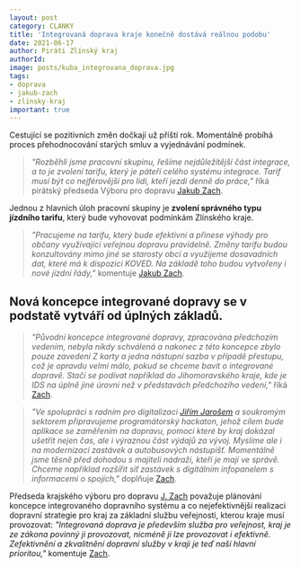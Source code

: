```yaml
---
layout: post
category: CLANKY
title: 'Integrovaná doprava kraje konečně dostává reálnou podobu'
date: 2021-06-17
author: Piráti Zlínský kraj
authorId: 
image: posts/kuba_integrovana_doprava.jpg
tags: 
- doprava
- jakub-zach
- zlinsky-kraj
important: true
---
```


Cestující se pozitivních změn dočkají už příští rok. Momentálně probíhá proces přehodnocování starých smluv a vyjednávání podmínek. 

> *"Rozběhli jsme pracovní skupinu, řešíme nejdůležitější část integrace, a to je zvolení tarifu, který je páteří celého systému integrace. Tarif musí být co nejférovější pro lidi, kteří jezdí denně do práce,"* říká pirátský předseda Výboru pro dopravu [Jakub Zach](https://zlinsky.pirati.cz/lide/jakub-zach/).
> 


Jednou z hlavních úloh pracovní skupiny je **zvolení správného typu jízdního tarifu**, který bude vyhovovat podmínkám Zlínského kraje.
> *"Pracujeme na tarifu, který bude efektivní a přinese výhody pro občany využívající veřejnou dopravu pravidelně. Změny tarifu budou konzultovány mimo jiné se starosty obcí a využijeme dosavadních dat, které má k dispozici KOVED. Na základě toho budou vytvořeny i nové jízdní řády,"* komentuje [Jakub Zach](https://zlinsky.pirati.cz/lide/jakub-zach/).
> 

## Nová koncepce integrované dopravy se v podstatě vytváří od úplných základů. 
> *"Původní koncepce integrované dopravy, zpracována předchozím vedením, nebyla nikdy schválená a nakonec z této koncepce zbylo pouze zavedení Z karty a jedna nástupní sazba v případě přestupu, což je opravdu velmi málo, pokud se chceme bavit o integrované dopravě. Stačí se podívat například do Jihomoravského kraje, kde je IDS na úplně jiné úrovni než v představách předchozího vedení,"* říká [Zach](https://zlinsky.pirati.cz/lide/jakub-zach/).
> 

> *"Ve spolupráci s radním pro digitalizaci [Jiřím Jarošem](https://zlinsky.pirati.cz/lide/jiri-jaros/) a soukromým sektorem připravujeme programátorský hackaton, jehož cílem bude aplikace se zaměřením na dopravu, pomocí které by kraj dokázal ušetřit nejen čas, ale i výraznou část výdajů za vývoj. Myslíme ale i na modernizaci zastávek a autobusových nástupišť. Momentálně jsme těsně před dohodou s majiteli nádraží, kteří je mají ve správě. Chceme například rozšířit síť zastávek s digitálním infopanelem s informacemi o spojích,"* doplňuje [Zach](https://zlinsky.pirati.cz/lide/jakub-zach/).
> 

Předseda krajského výboru pro dopravu [J. Zach](https://zlinsky.pirati.cz/lide/jakub-zach/) považuje plánování koncepce integrovaného dopravního systému a co nejefektivnější realizaci dopravní strategie pro kraj za základní službu veřejnosti, kterou kraje musí provozovat: *"Integrovaná doprava je především služba pro veřejnost, kraj je ze zákona povinný ji provozovat, nicméně ji lze provozovat i efektivně. Zefektivnění a zkvalitnění dopravní služby v kraji je teď naší hlavní prioritou,"* komentuje [Zach](https://zlinsky.pirati.cz/lide/jakub-zach/).
